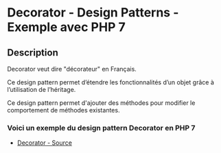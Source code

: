 # Decorator - Design Patterns - Exemple avec PHP 7




## Description

Decorator veut dire "décorateur" en Français.

Ce design pattern permet d’étendre les fonctionnalités d’un objet grâce à l’utilisation de l’héritage.

Ce design pattern permet d'ajouter des méthodes pour modifier le comportement de méthodes existantes.






### Voici un exemple du design pattern Decorator en PHP 7

* [Decorator - Source](https://github.com/stephweb/design-patterns-php/blob/master/src/decorator/index.php)
